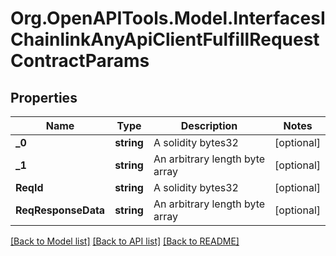 # Org.OpenAPITools.Model.InterfacesIChainlinkAnyApiClientFulfillRequestContractParams

## Properties

Name | Type | Description | Notes
------------ | ------------- | ------------- | -------------
**_0** | **string** | A solidity bytes32 | [optional] 
**_1** | **string** | An arbitrary length byte array | [optional] 
**ReqId** | **string** | A solidity bytes32 | [optional] 
**ReqResponseData** | **string** | An arbitrary length byte array | [optional] 

[[Back to Model list]](../README.md#documentation-for-models) [[Back to API list]](../README.md#documentation-for-api-endpoints) [[Back to README]](../README.md)

